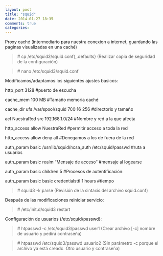 ```yaml
---
layout: post
title: "squid"
date: 2014-01-27 18:35
comments: true
categories: 
---
```

Proxy caché (intermediario para nuestra conexion a internet, guardando las paginas visualizadas en una caché)

>\# cp /etc/squid3/squid.conf{,.defaults} (Realizar copia de seguridad de la configuración)

>\# nano /etc/squid3/squid.conf

Modificamos/adaptamos los siguientes ajustes basicos:

http_port 3128 #puerto de escucha

cache_mem 100 MB #Tamaño memoria caché

cache_dir ufs /var/spool/squid 700 16 256 #directorio y tamaño

acl NuestraRed src 192.168.1.0/24 #Nombre y red a la que afecta

http_access allow NuestraRed #permitir acceso a toda la red

http_access allow deny all #Denegamos a los de fuera de la red

auth_param basic /usr/lib/squid/ncsa_auth /etc/squid/passwd #ruta a usuarios

auth_param basic realm “Mensaje de acceso” #mensaje al logearse 

auth_param basic children 5 #Procesos de autentificación

auth_param basic basic credentialsttl 1 hours #tiempo 

>\# squid3 -k parse (Revisión de la sintaxis del archivo squid.conf)

Después de las modificaciones reiniciar servicio:

>\# /etc/init.d/squid3 restart

Configuración de usuarios (/etc/squid/passwd):

>\# htpasswd -c /etc/squid3/passwd user1 (Crear archivo [-c] nombre de usuario y pedirá contraseña)

>\# htpasswd /etc/squid3/passwd usuario2 (Sin parámetro -c porque el archivo ya está creado. Otro usuario y contraseña)

